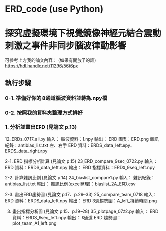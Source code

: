 # ERD_code (use Python)

# 探究虛擬環境下視覺鏡像神經元結合震動刺激之事件非同步腦波律動影響
可參考上方我的論文內容： (如果有開放了的話)
https://hdl.handle.net/11296/56t6px

## 執行步驟

### 0-1. 準備好你的 8通道腦波資料並轉為.npy檔
### 0-2. 按照我的資料夾整理方式排好
   
### 1. 分析並畫出ERD (見論文 p.13)
   12_ERDs_0717_all.py
      輸入：
        腦波資料：1.npy
      輸出：
        ERD 圖表：ERD.png
        雜訊紀錄：antibias_list.txt
        左、右手 ERD 資料：ERDS_data_left.npy、ERDS_data_right.npy
   
2-1. ERD 指標分析計算 (見論文 p.15)
     23_ERD_compare_9seq_0722.py
      輸入：
        ERD 資料：ERDS_data_left.npy
      輸出：
        ERD 指標資料：ERDS_9seq_left.npy

2-2. 計算雜訊比例 (見論文 p.14)
     24_biaslist_compare1.py
      輸入：
        雜訊紀錄：antibias_list.txt
      輸出：
        雜訊比例(excel整理)：biaslist_2A_ERD.csv
    
2-3. 畫出ERD趨勢圖 (見論文 p.17、p.29~33)
     25_compare_team_0718
      輸入：
        ERD 資料：ERDS_data_left.npy
      輸出：
        ERD 3週趨勢圖：A_left_持續時間.png
  
3. 畫出指標分析圖 (見論文 p.15、p.19~28)
   35_plotpage_0722.py
      輸入：
        ERD 資料：ERDS_9seq_left.npy
      輸出：
        8通道 ERD 趨勢圖：plot_team_A1_left.png
